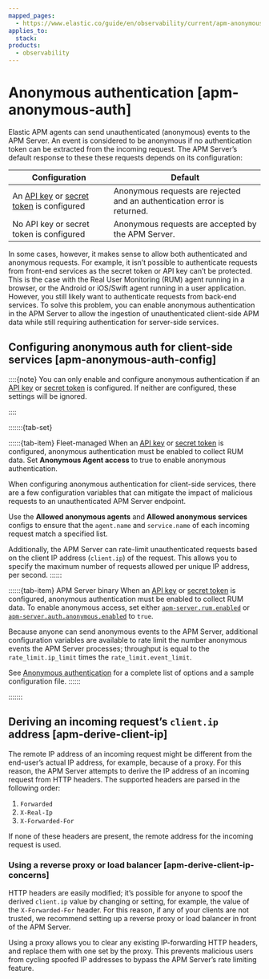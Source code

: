 ```yaml
---
mapped_pages:
  - https://www.elastic.co/guide/en/observability/current/apm-anonymous-auth.html
applies_to:
  stack:
products:
  - observability
---
```


# Anonymous authentication [apm-anonymous-auth]

Elastic APM agents can send unauthenticated (anonymous) events to the APM Server. An event is considered to be anonymous if no authentication token can be extracted from the incoming request. The APM Server’s default response to these these requests depends on its configuration:

| Configuration | Default |
| --- | --- |
| An [API key](/solutions/observability/apm/api-keys.md) or [secret token](/solutions/observability/apm/secret-token.md) is configured | Anonymous requests are rejected and an authentication error is returned. |
| No API key or secret token is configured | Anonymous requests are accepted by the APM Server. |

In some cases, however, it makes sense to allow both authenticated and anonymous requests. For example, it isn’t possible to authenticate requests from front-end services as the secret token or API key can’t be protected. This is the case with the Real User Monitoring (RUM) agent running in a browser, or the Android or iOS/Swift agent running in a user application. However, you still likely want to authenticate requests from back-end services. To solve this problem, you can enable anonymous authentication in the APM Server to allow the ingestion of unauthenticated client-side APM data while still requiring authentication for server-side services.

## Configuring anonymous auth for client-side services [apm-anonymous-auth-config]

::::{note}
You can only enable and configure anonymous authentication if an [API key](/solutions/observability/apm/api-keys.md) or [secret token](/solutions/observability/apm/secret-token.md) is configured. If neither are configured, these settings will be ignored.

::::

:::::::{tab-set}

::::::{tab-item} Fleet-managed
When an [API key](/solutions/observability/apm/api-keys.md) or [secret token](/solutions/observability/apm/secret-token.md) is configured, anonymous authentication must be enabled to collect RUM data. Set **Anonymous Agent access** to true to enable anonymous authentication.

When configuring anonymous authentication for client-side services, there are a few configuration variables that can mitigate the impact of malicious requests to an unauthenticated APM Server endpoint.

Use the **Allowed anonymous agents** and **Allowed anonymous services** configs to ensure that the `agent.name` and `service.name` of each incoming request match a specified list.

Additionally, the APM Server can rate-limit unauthenticated requests based on the client IP address (`client.ip`) of the request. This allows you to specify the maximum number of requests allowed per unique IP address, per second.
::::::

::::::{tab-item} APM Server binary
When an [API key](/solutions/observability/apm/api-keys.md) or [secret token](/solutions/observability/apm/secret-token.md) is configured, anonymous authentication must be enabled to collect RUM data. To enable anonymous access, set either [`apm-server.rum.enabled`](/solutions/observability/apm/configure-real-user-monitoring-rum.md#apm-rum-enable) or [`apm-server.auth.anonymous.enabled`](/solutions/observability/apm/configure-anonymous-authentication.md#apm-config-auth-anon-enabled) to `true`.

Because anyone can send anonymous events to the APM Server, additional configuration variables are available to rate limit the number anonymous events the APM Server processes; throughput is equal to the `rate_limit.ip_limit` times the `rate_limit.event_limit`.

See [Anonymous authentication](/solutions/observability/apm/configure-anonymous-authentication.md) for a complete list of options and a sample configuration file.
::::::

:::::::

## Deriving an incoming request’s `client.ip` address [apm-derive-client-ip]

The remote IP address of an incoming request might be different from the end-user’s actual IP address, for example, because of a proxy. For this reason, the APM Server attempts to derive the IP address of an incoming request from HTTP headers. The supported headers are parsed in the following order:

1. `Forwarded`
2. `X-Real-Ip`
3. `X-Forwarded-For`

If none of these headers are present, the remote address for the incoming request is used.

### Using a reverse proxy or load balancer [apm-derive-client-ip-concerns]

HTTP headers are easily modified; it’s possible for anyone to spoof the derived `client.ip` value by changing or setting, for example, the value of the `X-Forwarded-For` header. For this reason, if any of your clients are not trusted, we recommend setting up a reverse proxy or load balancer in front of the APM Server.

Using a proxy allows you to clear any existing IP-forwarding HTTP headers, and replace them with one set by the proxy. This prevents malicious users from cycling spoofed IP addresses to bypass the APM Server’s rate limiting feature.
